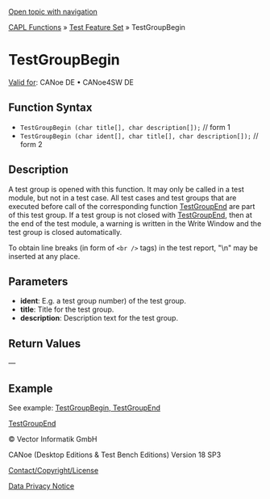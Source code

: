 [Open topic with navigation](../../../../../CANoeDEFamily.htm#Topics/CAPLFunctions/Test/Functions/CAPLfunctionTestGroupBegin.md)

[CAPL Functions](../../CAPLfunctions.md) » [Test Feature Set](../CAPLfunctionsTFSOverview.md) » TestGroupBegin

# TestGroupBegin

[Valid for](../../../Shared/FeatureAvailability.md):  CANoe DE • CANoe4SW DE

## Function Syntax

- `TestGroupBegin (char title[], char description[]);` // form 1
- `TestGroupBegin (char ident[], char title[], char description[]);` // form 2

## Description

A test group is opened with this function. It may only be called in a test module, but not in a test case. All test cases and test groups that are executed before call of the corresponding function [TestGroupEnd](CAPLfunctionTestGroupEnd.md) are part of this test group. If a test group is not closed with [TestGroupEnd](CAPLfunctionTestGroupEnd.md), then at the end of the test module, a warning is written in the Write Window and the test group is closed automatically.

To obtain line breaks (in form of `<br />` tags) in the test report, "\n" may be inserted at any place.

## Parameters

- **ident**: E.g. a test group number) of the test group.
- **title**: Title for the test group.
- **description**: Description text for the test group.

## Return Values

—

## Example

See example: [TestGroupBegin, TestGroupEnd](CAPLfunctionsTFSExampleTestGroupBeginTestGroupEnd.md)

[TestGroupEnd](CAPLfunctionTestGroupEnd.md)

© Vector Informatik GmbH

CANoe (Desktop Editions & Test Bench Editions) Version 18 SP3

[Contact/Copyright/License](../../../Shared/ContactCopyrightLicense.md)

[Data Privacy Notice](https://www.vector.com/int/en/company/get-info/privacy-policy/)